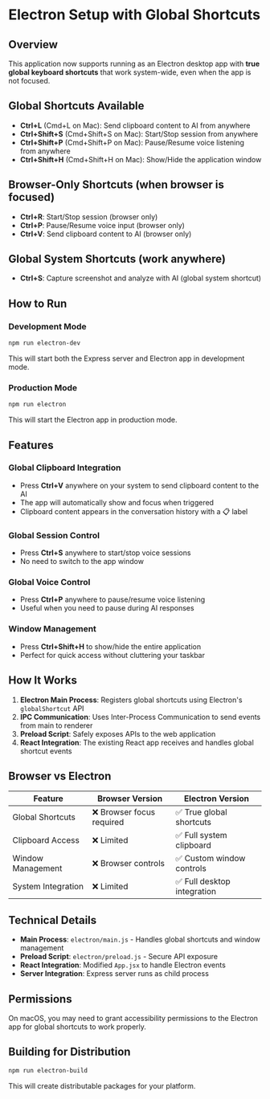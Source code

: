# Electron Setup with Global Shortcuts

## Overview

This application now supports running as an Electron desktop app with **true global keyboard shortcuts** that work system-wide, even when the app is not focused.

## Global Shortcuts Available

- **Ctrl+L** (Cmd+L on Mac): Send clipboard content to AI from anywhere
- **Ctrl+Shift+S** (Cmd+Shift+S on Mac): Start/Stop session from anywhere  
- **Ctrl+Shift+P** (Cmd+Shift+P on Mac): Pause/Resume voice listening from anywhere
- **Ctrl+Shift+H** (Cmd+Shift+H on Mac): Show/Hide the application window

## Browser-Only Shortcuts (when browser is focused)

- **Ctrl+R**: Start/Stop session (browser only)
- **Ctrl+P**: Pause/Resume voice input (browser only)  
- **Ctrl+V**: Send clipboard content to AI (browser only)

## Global System Shortcuts (work anywhere)

- **Ctrl+S**: Capture screenshot and analyze with AI (global system shortcut)

## How to Run

### Development Mode
```bash
npm run electron-dev
```
This will start both the Express server and Electron app in development mode.

### Production Mode
```bash
npm run electron
```
This will start the Electron app in production mode.

## Features

### Global Clipboard Integration
- Press **Ctrl+V** anywhere on your system to send clipboard content to the AI
- The app will automatically show and focus when triggered
- Clipboard content appears in the conversation history with a 📋 label

### Global Session Control
- Press **Ctrl+S** anywhere to start/stop voice sessions
- No need to switch to the app window

### Global Voice Control
- Press **Ctrl+P** anywhere to pause/resume voice listening
- Useful when you need to pause during AI responses

### Window Management
- Press **Ctrl+Shift+H** to show/hide the entire application
- Perfect for quick access without cluttering your taskbar

## How It Works

1. **Electron Main Process**: Registers global shortcuts using Electron's `globalShortcut` API
2. **IPC Communication**: Uses Inter-Process Communication to send events from main to renderer
3. **Preload Script**: Safely exposes APIs to the web application
4. **React Integration**: The existing React app receives and handles global shortcut events

## Browser vs Electron

| Feature | Browser Version | Electron Version |
|---------|----------------|------------------|
| Global Shortcuts | ❌ Browser focus required | ✅ True global shortcuts |
| Clipboard Access | ❌ Limited | ✅ Full system clipboard |
| Window Management | ❌ Browser controls | ✅ Custom window controls |
| System Integration | ❌ Limited | ✅ Full desktop integration |

## Technical Details

- **Main Process**: `electron/main.js` - Handles global shortcuts and window management
- **Preload Script**: `electron/preload.js` - Secure API exposure
- **React Integration**: Modified `App.jsx` to handle Electron events
- **Server Integration**: Express server runs as child process

## Permissions

On macOS, you may need to grant accessibility permissions to the Electron app for global shortcuts to work properly.

## Building for Distribution

```bash
npm run electron-build
```

This will create distributable packages for your platform. 